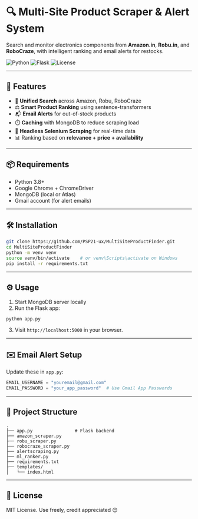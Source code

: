 # 🔍 Multi-Site Product Scraper & Alert System

Search and monitor electronics components from **Amazon.in**, **Robu.in**, and **RoboCraze**, with intelligent ranking and email alerts for restocks.

![Python](https://img.shields.io/badge/python-3.8%2B-blue)
![Flask](https://img.shields.io/badge/framework-Flask-lightgrey)
![License](https://img.shields.io/badge/license-MIT-green)

---

## 🚀 Features

- 🔎 **Unified Search** across Amazon, Robu, RoboCraze
- ⚖️ **Smart Product Ranking** using sentence-transformers
- 📬 **Email Alerts** for out-of-stock products
- ⏱️ **Caching** with MongoDB to reduce scraping load
- 🤖 **Headless Selenium Scraping** for real-time data
- 📊 Ranking based on **relevance + price + availability**

---

## 📦 Requirements

- Python 3.8+
- Google Chrome + ChromeDriver
- MongoDB (local or Atlas)
- Gmail account (for alert emails)

---

## 🛠️ Installation

```bash
git clone https://github.com/PSP21-ux/MultiSiteProductFinder.git
cd MultiSiteProductFinder
python -m venv venv
source venv/bin/activate    # or venv\Scripts\activate on Windows
pip install -r requirements.txt
```

---

## ⚙️ Usage

1. Start MongoDB server locally
2. Run the Flask app:

```bash
python app.py
```

3. Visit `http://localhost:5000` in your browser.

---

## ✉️ Email Alert Setup

Update these in `app.py`:
```python
EMAIL_USERNAME = "youremail@gmail.com"
EMAIL_PASSWORD = "your_app_password"  # Use Gmail App Passwords
```

---

## 📂 Project Structure

```
.
├── app.py                # Flask backend
├── amazon_scraper.py
├── robu_scraper.py
├── robocraze_scraper.py
├── alertscraping.py
├── ml_ranker.py
├── requirements.txt
├── templates/
│   └── index.html
```

---

## 📄 License

MIT License. Use freely, credit appreciated 😊
